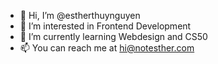 - 👋 Hi, I’m @estherthuynguyen
- 👀 I’m interested in Frontend Development
- 🌱 I’m currently learning Webdesign and CS50
- 📫 You can reach me at hi@notesther.com

<!---
estherthuynguyen/estherthuynguyen is a ✨ special ✨ repository because its `README.md` (this file) appears on your GitHub profile.
You can click the Preview link to take a look at your changes.
--->
